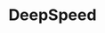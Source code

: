 ---
codehost: https://github.com/microsoft/DeepSpeed
logohandle: deepspeedai
sort: deepspeed
title: DeepSpeed
website: https://www.deepspeed.ai/
wikipedia: https://en.wikipedia.org/wiki/DeepSpeed
---